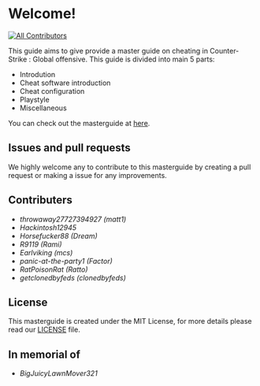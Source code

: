 # Welcome!

[![All Contributors](https://img.shields.io/badge/all_contributors-8-orange.svg?style=flat-square)](./#contributors-)

This guide aims to give provide a master guide on cheating in Counter-Strike : Global offensive. This guide is divided into main 5 parts:

* Introdution
* Cheat software introduction
* Cheat configuration
* Playstyle
* Miscellaneous

You can check out the masterguide at [here](https://matt12945.gitbook.io/csgo-subreddit/).

## Issues and pull requests

We highly welcome any to contribute to this masterguide by creating a pull request or making a issue for any improvements.

## Contributers

* _throwaway27727394927 \(matt1\)_ 
* _Hackintosh12945_
* _Horsefucker88 \(Dream\)_
* _R9119 \(Rami\)_
* _Earlviking \(mcs\)_
* _panic-at-the-party1 \(Factor\)_
* _RatPoisonRat \(Ratto\)_
* _getclonedbyfeds \(clonedbyfeds\)_

## License

This masterguide is created under the MIT License, for more details please read our [LICENSE](https://github.com/csgohacks/master-guide/blob/master/LICENSE) file.

## In memorial of
* _BigJuicyLawnMover321_


